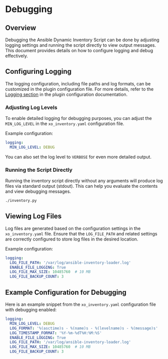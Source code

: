# Debugging

## Overview

Debugging the Ansible Dynamic Inventory Script can be done by adjusting logging settings and running the script directly to view output messages. This document provides details on how to configure logging and debug effectively.

## Configuring Logging

The logging configuration, including file paths and log formats, can be customized in the plugin configuration file. For more details, refer to the [Logging section](./plugin-configuration.md#logging) in the plugin configuration documentation.

### Adjusting Log Levels

To enable detailed logging for debugging purposes, you can adjust the `MIN_LOG_LEVEL` in the `xo_inventory.yaml` configuration file.

Example configuration:
```yaml
logging:
  MIN_LOG_LEVEL: DEBUG
```

You can also set the log level to `VERBOSE` for even more detailed output.

### Running the Script Directly

Running the inventory script directly without any arguments will produce log files via standard output (stdout). This can help you evaluate the contents and view debugging messages.

```sh
./inventory.py
```

## Viewing Log Files

Log files are generated based on the configuration settings in the `xo_inventory.yaml` file. Ensure that the `LOG_FILE_PATH` and related settings are correctly configured to store log files in the desired location.

Example configuration:
```yaml
logging:
  LOG_FILE_PATH: '/var/log/ansible-inventory-loader.log'
  ENABLE_FILE_LOGGING: True
  LOG_FILE_MAX_SIZE: 10485760  # 10 MB
  LOG_FILE_BACKUP_COUNT: 3
```

## Example Configuration for Debugging

Here is an example snippet from the `xo_inventory.yaml` configuration file with debugging enabled:

```yaml
logging:
  MIN_LOG_LEVEL: DEBUG
  LOG_FORMAT: '%(asctime)s - %(name)s - %(levelname)s - %(message)s'
  LOG_TIMESTAMP_FORMAT: '%Y-%m-%dT%H:%M:%S'
  ENABLE_FILE_LOGGING: True
  LOG_FILE_PATH: '/var/log/ansible-inventory-loader.log'
  LOG_FILE_MAX_SIZE: 10485760  # 10 MB
  LOG_FILE_BACKUP_COUNT: 3
```